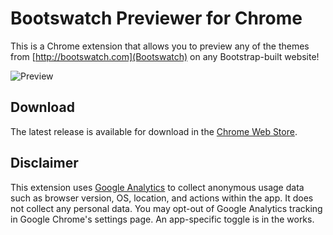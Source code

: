 # Bootswatch Previewer for Chrome
This is a Chrome extension that allows you to preview any of the themes from [http://bootswatch.com](Bootswatch) on any Bootstrap-built website!

![Preview](http://i.imgur.com/iqbUNa9.png)

## Download
The latest release is available for download in the [Chrome Web Store](https://chrome.google.com/webstore/detail/bootswatch-previewer/jlmhopkiicfdiaghialcjleommnolkpl). 

## Disclaimer
This extension uses [Google Analytics](http://google.com/analytics) to collect anonymous usage data such as browser version, OS, location, and actions within the app. It does not collect any personal data. You may opt-out of Google Analytics tracking in Google Chrome's settings page. An app-specific toggle is in the works.